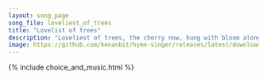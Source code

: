 ```yaml
---
layout: song_page
song_file: loveliest_of_trees
title: "Lovelist of trees"
description: "Loveliest of trees, the cherry now, hung with bloom along the bough, it stands about the woodland ride wearing white for Eastertide.  Now of my threes... english secular 4part spring"
image: https://github.com/kenanbit/hymn-singer/releases/latest/download/loveliest_of_trees-trad.png
---
```


{% include choice_and_music.html %}